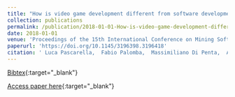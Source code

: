 ```yaml
---
title: "How is video game development different from software development in open source?"
collection: publications
permalink: /publication/2018-01-01-How-is-video-game-development-different-from-software-development-in-open-source
date: 2018-01-01
venue: 'Proceedings of the 15th International Conference on Mining Software Repositories, MSR 2018, Gothenburg, Sweden, May 28-29, 2018'
paperurl: 'https://doi.org/10.1145/3196398.3196418'
citation: ' Luca Pascarella,  Fabio Palomba,  Massimiliano Di Penta,  Alberto Bacchelli, &quot;How is video game development different from software development in open source?.&quot; Proceedings of the 15th International Conference on Mining Software Repositories, MSR 2018, Gothenburg, Sweden, May 28-29, 2018, 2018.'
---
```

[Bibtex](https://dblp.org/rec/bib/conf/msr/PascarellaPPB08){:target="_blank"}

[Access paper here](https://doi.org/10.1145/3196398.3196418){:target="_blank"}
